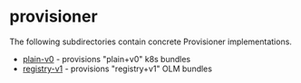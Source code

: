 # provisioner

The following subdirectories contain concrete Provisioner implementations.

- [plain-v0](plain-v0/README.md) - provisions "plain+v0" k8s bundles
- [registry-v1](registry-v1/README.md) - provisions "registry+v1" OLM bundles
